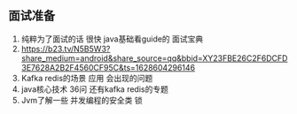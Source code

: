 ## 面试准备

1. 纯粹为了面试的话 很快  java基础看guide的 面试宝典
2. https://b23.tv/N5B5W3?share_medium=android&share_source=qq&bbid=XY23FBE26C2F6DCFD3E7628A2B2F4560CF95C&ts=1628604296146
3. Kafka  redis的场景 应用 会出现的问题
4. java核心技术  36问  还有kafka  redis的专题
5. Jvm了解一些  并发编程的安全类 锁